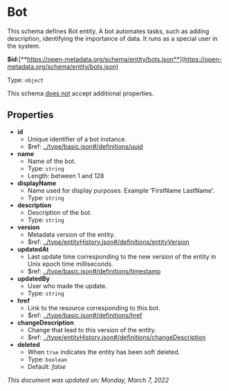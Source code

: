 # Bot

This schema defines Bot entity. A bot automates tasks, such as adding description, identifying the importance of data. It runs as a special user in the system.

**$id:**[**https://open-metadata.org/schema/entity/bots.json**](https://open-metadata.org/schema/entity/bots.json)

Type: `object`

This schema <u>does not</u> accept additional properties.

## Properties
 - **id**
	 - Unique identifier of a bot instance.
	 - $ref: [../type/basic.json#/definitions/uuid](../types/basic.md#uuid)
 - **name**
	 - Name of the bot.
	 - Type: `string`
	 - Length: between 1 and 128
 - **displayName**
	 - Name used for display purposes. Example 'FirstName LastName'.
	 - Type: `string`
 - **description**
	 - Description of the bot.
	 - Type: `string`
 - **version**
	 - Metadata version of the entity.
	 - $ref: [../type/entityHistory.json#/definitions/entityVersion](../types/entityhistory.md#entityversion)
 - **updatedAt**
	 - Last update time corresponding to the new version of the entity in Unix epoch time milliseconds.
	 - $ref: [../type/basic.json#/definitions/timestamp](../types/basic.md#timestamp)
 - **updatedBy**
	 - User who made the update.
	 - Type: `string`
 - **href**
	 - Link to the resource corresponding to this bot.
	 - $ref: [../type/basic.json#/definitions/href](../types/basic.md#href)
 - **changeDescription**
	 - Change that lead to this version of the entity.
	 - $ref: [../type/entityHistory.json#/definitions/changeDescription](../types/entityhistory.md#changedescription)
 - **deleted**
	 - When `true` indicates the entity has been soft deleted.
	 - Type: `boolean`
	 - Default: _false_


_This document was updated on: Monday, March 7, 2022_